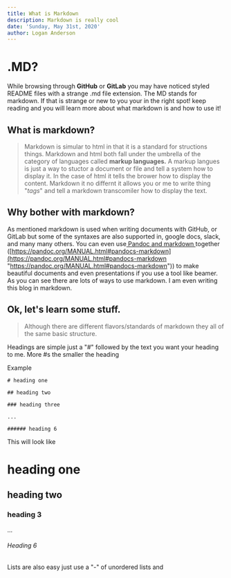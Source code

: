```yaml
---
title: What is Markdown
description: Markdown is really cool
date: 'Sunday, May 31st, 2020'
author: Logan Anderson
---
```

# .MD?

While browsing through **GitHub** or **GitLab** you may have noticed styled README files with a strange .md file extension. The MD stands for markdown. If that is strange or new to you your in the right spot! keep reading and you will learn more about what markdown is and how to use it!

## What is markdown?

> Markdown is simular to html in that it is a standard for structions things. Markdown and html both fall under the umbrella of the category of languages called **markup languages.** A markup langues is just a way to stuctor a document or file and tell a system how to display it. In the case of html it tells the brower how to display the content. Markdown it no differnt it allows you or me to write thing "_tags_" and tell a markdown transcomiler how to display the text.

## Why bother with markdown?

As mentioned markdown is used when writing documents with GitHub, or GitLab but some of the syntaxes are also supported in, google docs, slack, and many many others.  You can even use[ Pandoc and markdown ](https://pandoc.org/MANUAL.html#pandocs-markdown "Pandoc and markdown together")together ([https://pandoc.org/MANUAL.html#pandocs-markdown](https://pandoc.org/MANUAL.html#pandocs-markdown "https://pandoc.org/MANUAL.html#pandocs-markdown")) to make beautiful documents and even presentations if you use a tool like beamer.  As you can see there are lots of ways to use markdown. I am even writing this blog in markdown. 

## Ok, let's learn some stuff.

> Although there are different flavors/standards of markdown they all of the same basic structure.  

Headings are simple just a "#" followed by the text you want your heading to me. More #s the smaller the heading

Example

    # heading one

    ## heading two

    ### heading three

    ...

    ###### heading 6

This will look like

# heading one

## heading two

### heading 3

...

###### Heading 6

Lists are also easy just use a "-" of unordered lists and 